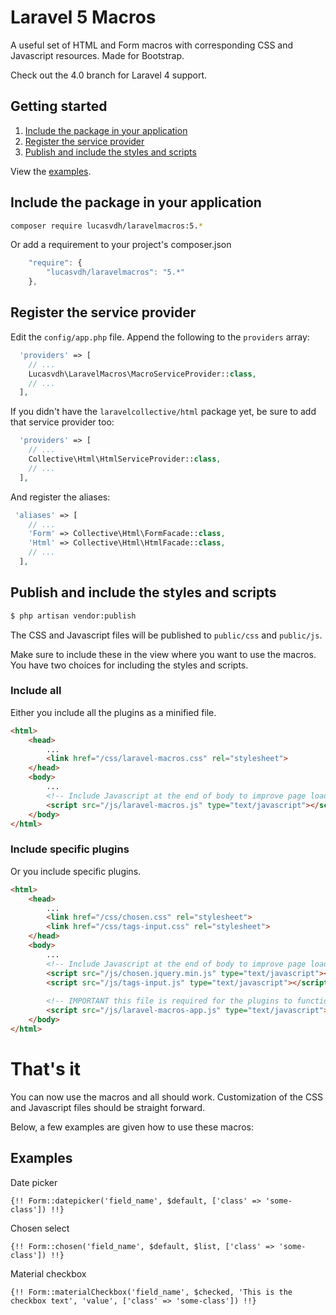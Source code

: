 # Laravel 5 Macros

A useful set of HTML and Form macros with corresponding CSS and Javascript resources. Made for Bootstrap.

Check out the 4.0 branch for Laravel 4 support.

## Getting started
1. [Include the package in your application](#include-the-package-in-your-application)
2. [Register the service provider](#register-the-service-provider)
3. [Publish and include the styles and scripts](#publish-and-include-the-styles-and-scripts)

View the [examples](#examples).

## Include the package in your application

``` bash
composer require lucasvdh/laravelmacros:5.*
```
Or add a requirement to your project's composer.json

``` javascript
    "require": {
        "lucasvdh/laravelmacros": "5.*"
    },
```

## Register the service provider

Edit the `config/app.php` file. Append the following to the `providers` array:

``` php
  'providers' => [
    // ...
    Lucasvdh\LaravelMacros\MacroServiceProvider::class,
    // ...
  ],
```

If you didn't have the `laravelcollective/html` package yet, be sure to add that service provider too:

``` php
  'providers' => [
    // ...
    Collective\Html\HtmlServiceProvider::class,
    // ...
  ],
```

And register the aliases:

``` php
 'aliases' => [
    // ...
    'Form' => Collective\Html\FormFacade::class,
    'Html' => Collective\Html\HtmlFacade::class,
    // ...
  ],
```


## Publish and include the styles and scripts

``` bash
$ php artisan vendor:publish
```

The CSS and Javascript files will be published to `public/css` and `public/js`. 

Make sure to include these in the view where you want to use the macros. You have two choices for including the styles and scripts.
  
### Include all

Either you include all the plugins as a minified file.

``` html
<html>
    <head>
        ...
        <link href="/css/laravel-macros.css" rel="stylesheet">
    </head>
    <body>
        ...
        <!-- Include Javascript at the end of body to improve page load speed -->
        <script src="/js/laravel-macros.js" type="text/javascript"></script>
    </body>
</html>
```

### Include specific plugins

Or you include specific plugins.

``` html
<html>
    <head>
        ...
        <link href="/css/chosen.css" rel="stylesheet">
        <link href="/css/tags-input.css" rel="stylesheet">
    </head>
    <body>
        ...
        <!-- Include Javascript at the end of body to improve page load speed -->
        <script src="/js/chosen.jquery.min.js" type="text/javascript"></script>
        <script src="/js/tags-input.js" type="text/javascript"></script>
        
        <!-- IMPORTANT this file is required for the plugins to function -->
        <script src="/js/laravel-macros-app.js" type="text/javascript"></script>
    </body>
</html>
```

# That's it

You can now use the macros and all should work. Customization of the CSS and Javascript files should be straight forward.

Below, a few examples are given how to use these macros:

## Examples

Date picker

``` blade
{!! Form::datepicker('field_name', $default, ['class' => 'some-class']) !!}
```

Chosen select

``` blade
{!! Form::chosen('field_name', $default, $list, ['class' => 'some-class']) !!}
```


Material checkbox

``` blade
{!! Form::materialCheckbox('field_name', $checked, 'This is the checkbox text', 'value', ['class' => 'some-class']) !!}
```
